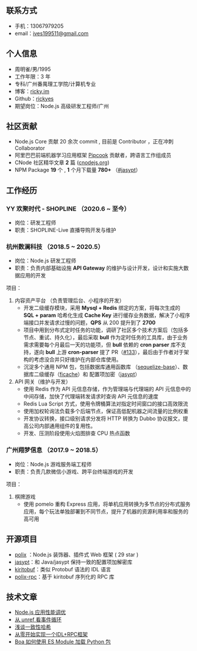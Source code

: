## 联系方式
- 手机：13067979205
- email：ives199511@gmail.com

## 个人信息
- 周明雀/男/1995
- 工作年限：3 年
- 专科/广州番禺理工学院/计算机专业
- 博客：[ricky.im](https://ricky.im)
- Github：[rickyes](https://github.com/rickyes)
- 期望岗位：Node.js 高级研发工程师/广州

## 社区贡献
- Node.js Core 贡献 20 余次 commit ,  目前是 Contributor ，正在冲刺 Collaborator
- 阿里巴巴前端机器学习应用框架 [Pipcook](https://github.com/alibaba/pipcook) 贡献者，跨语言工作组成员
- CNode 社区精华文章 **2** 篇 ([cnodejs.org](https://cnodejs.org/user/zhoumingque))
- NPM Package **19** 个 , **1** 个月下载量 **780+** （[#jasypt](https://www.npmjs.com/package/jasypt)）

## 工作经历

### YY 欢聚时代 - SHOPLINE （2020.6 ~ 至今）
- 岗位：研发工程师
- 职责：SHOPLINE-Live 直播导购开发与维护

### 杭州数澜科技 （2018.5 ~ 2020.5）
- 岗位：Node.js 研发工程师
- 职责：负责内部基础设施 **API Gateway** 的维护与设计开发，设计和实施大数据应用的开发

项目：
1. 内容资产平台 （负责管理后台、小程序的开发）
    - 开发二级缓存模块，采用 **Mysql + Redis** 绑定的方案，将每次生成的 **SQL + param** 哈希化生成 **Cache Key** 进行缓存业务数据，解决了小程序端接口并发请求过慢的问题，**QPS** 从 200 提升到了 **2700**
    - 项目中用到分布式定时任务的功能，调研了社区多个技术方案后（包括多节点、重试、持久化），最后采取 **bull** 作为定时任务的工具库，由于业务需求需要每个月最后一天的功能项，但 **bull** 依赖的 **cron parser** 库不支持，遂向 **bull** 上游 **cron-parser** 提了 PR（[#133](https://github.com/harrisiirak/cron-parser/pull/133)），最后由于作者对于架构的考虑没合并只好维护在内部仓库使用。
    - 沉淀多个通用 NPM 包，包括数据库通用函数库 （[sequelize-base](https://www.npmjs.com/package/sequelize-base)）、数据库二级缓存（[ficache](https://www.npmjs.com/package/ficache)）和 配置项加密（[jasypt](https://www.npmjs.com/package/jasypt)）
2. API 网关（维护与开发）
    - 使用 Redis 作为 API 元信息存储，作为管理端与代理端的 API 元信息中的中间存储，加快了代理端转发请求时查询 API 元信息的速度
    - Redis Lua Script 方式，使用令牌桶算法对指定时间窗口的接口高效限流
    - 使用加权轮询法负载多个后端节点，保证高低配机器之间流量的比例权重
    - 开发协议转换，接口级别请求分发将 HTTP 转换为 Dubbo 协议报文，提高公司内部通用组件的复用性。
    - 开发、压测阶段使用火焰图排查 CPU 热点函数

### 广州翔梦信息 （2017.9 ~ 2018.5）
- 岗位：Node.js 游戏服务端工程师
- 职责：负责几款微信小游戏、跨平台终端游戏的开发

项目：
1. 棋牌游戏
    - 使用 pomelo 重构 Express 应用，将单机应用转换为多节点的分布式服务应用，每个玩法单独部署到不同节点，提升了机器的资源利用率和服务的高可用


## 开源项目
- [polix](https://github.com/polixjs/polix) ：Node.js 装饰器、插件式 Web 框架 ( 29 star )
- [jasypt](https://github.com/rickyes/jasypt)：和 Java/jasypt 保持一致的配置项加解密库
- [kiritobuf](https://github.com/rickyes/kiritobuf)：类似 Protobuf 语法的 IDL 语言
- [polix-rpc](https://github.com/polixjs/polix-rpc)：基于 kiritobuf 序列化的 RPC 库

## 技术文章

- [Node.js 应用性能调优](https://www.ricky.im/2018/11/06/performance-analysis/)
- [从 unref 看事件循环](https://www.ricky.im/2020/03/29/time-unref/)
- [浅谈一致性哈希](https://www.ricky.im/2020/03/11/consistent-hashing/)
- [从零开始实现一个IDL+RPC框架](https://cnodejs.org/topic/5b63b25e792f59ae501bf71c)
- [Boa 如何使用 ES Module 加载 Python 包](https://cnodejs.org/topic/5ec4b241a87fc8583363d488)